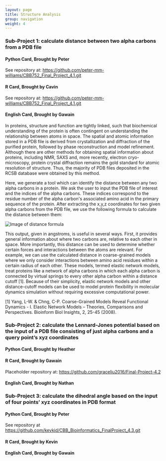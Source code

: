 ```yaml
---
layout: page
title: Structure Analysis
group: navigation
weight: 4
---
```




### Sub-Project 1: calculate distance between two alpha carbons from a PDB file

#### Python Card, Brought by Peter
See repository at: https://github.com/peter-mm-williams/CBB752_Final_Project_4.1.git

#### R Card, Brought by Cavin
See repository at: https://github.com/peter-mm-williams/CBB752_Final_Project_4.1.git

#### English Card, Brought by Gawain

 In proteins, structure and function are tightly linked, such that biochemical understanding of the protein is often contingent on understanding the relationship between atoms in space. The spatial and atomic information stored in a PDB file is derived from crystallization and diffraction of the purified protein, followed by phase reconstruction and model refinement. Although there are other methods for obtaining spatial information about proteins, including NMR, SAXS and, more recently, electron cryo-microscopy, protein crystal diffraction remains the gold standard for atomic resolution of structure. Thus, the majority of PDB files deposited in the RCSB database were obtained by this method.
	
 Here, we generate a tool which can identify the distance between any two alpha carbons in a protein. We ask the user to input the PDB file of interest and the indices of the alpha carbons. These indices correspond to the residue number of the alpha carbon's associated amino acid in the primary sequence of the protein. After extracting the x,y,z coordinates for two given alpha carbons from the PDB file, we use the following formula to calculate the distance between them:

![Image of distance formula](https://i.imgsafe.org/98da76c.png)

This output, given in angstroms, is useful in several ways. First, it provides general information about where two carbons are, relative to each other in space. More importantly, this distance can be used to determine whether certain forces and interactions between the atoms are relevant. For example, we can use the calculated distance in coarse-grained models where we only consider interactions between amino acid residues within a certain radius of each other. These models, termed elastic network models, treat proteins like a network of alpha carbons in which each alpha carbon is connected by virtual springs to every other alpha carbon within a distance cutoff [1]. Because of their simplicity, elastic network models and other distance-cutoff models can be used to model protein flexibility in molecular dynamics simulation without requiring excessive computational power.

[1] Yang, L-W. & Chng, C-P. Coarse-Grained Models Reveal Functional Dynamics - I. Elastic Network Models – Theories, Comparisons and Perspectives. Bioinform Biol Insights, 2, 25-45 (2008). 


### Sub-Project 2: calculate the Lennard-Jones potential based on the input of a PDB file consisting of just alpha carbons and a query point’s xyz coordinates

#### Python Card, Brought by Heather



#### R Card, Brought by Gawain
Placeholder repository at: https://github.com/graceliu2016/Final-Project-4.2

#### English Card, Brought by Nathan




### Sub-Project 3: calculate the dihedral angle based on the input of four points’ xyz coordinates in PDB format

#### Python Card, Brought by Peter
See repository at https://github.com/kevkid/CBB_Bioinformatics_FinalProject_4.3.git

#### R Card, Brought by Kevin


#### English Card, Brought by Gawain
